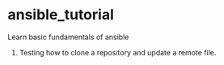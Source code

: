 # ansible_tutorial
Learn basic fundamentals of ansible

1. Testing how to clone a repository and update a remote file.

